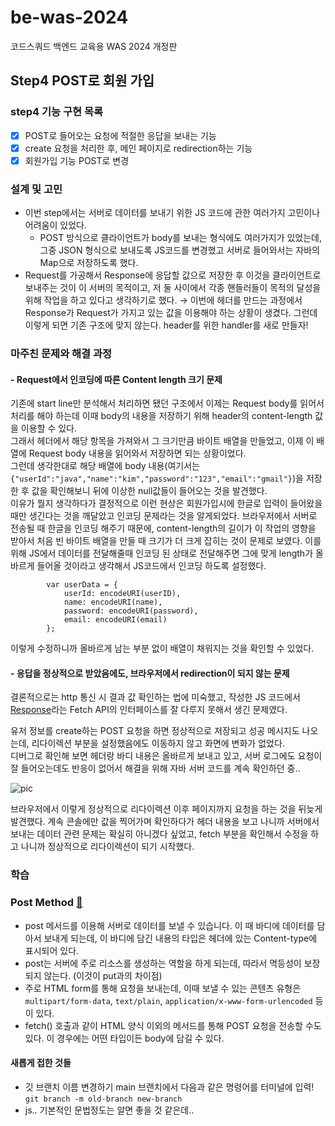 # be-was-2024
코드스쿼드 백엔드 교육용 WAS 2024 개정판

## Step4 POST로 회원 가입
### step4 기능 구현 목록
- [x] POST로 들어오는 요청에 적절한 응답을 보내는 기능
- [x] create 요청을 처리한 후, 메인 페이지로 redirection하는 기능
- [x] 회원가입 기능 POST로 변경

### 설계 및 고민
- 이번 step에서는 서버로 데이터를 보내기 위한 JS 코드에 관한 여러가지 고민이나 어려움이 있었다.
  - POST 방식으로 클라이언트가 body를 보내는 형식에도 여러가지가 있었는데, 그중 JSON 형식으로 보내도록 JS코드를 변경했고
    서버로 들어와서는 자바의 Map으로 저장하도록 했다.
- Request를 가공해서 Response에 응답할 값으로 저장한 후 이것을 클라이언트로 보내주는 것이 이 서버의 목적이고, 저 둘 사이에서 각종 핸들러들이 목적의 달성을 위해 작업을 하고 있다고 생각하기로 했다.
&rarr; 이번에 헤더를 만드는 과정에서 Response가 Request가 가지고 있는 값을 이용해야 하는 상황이 생겼다. 그런데 이렇게 되면 기존 구조에 맞지 않는다. header를 위한 handler를 새로 만들자!

### 마주친 문제와 해결 과정
#### - Request에서 인코딩에 따른 Content length 크기 문제
기존에 start line만 분석해서 처리하면 됐던 구조에서 이제는 Request body를 읽어서 처리를 해야 하는데 이때 body의 내용을 저장하기 위해 header의 content-length 값을 이용할 수 있다.  
그래서 헤더에서 해당 항목을 가져와서 그 크기만큼 바이트 배열을 만들었고, 이제 이 배열에 Request body 내용을 읽어와서 저장하면 되는 상황이었다.  
그런데 생각한대로 해당 배열에 body 내용(여기서는 `{"userId":"java","name":"kim","password":"123","email":"gmail"}`)을 저장한 후 값을 확인해보니 뒤에 이상한 null값들이 들어오는 것을 발견했다.  
이유가 뭘지 생각하다가 결정적으로 이런 현상은 회원가입시에 한글로 입력이 들어왔을 때만 생긴다는 것을 깨달았고 인코딩 문제라는 것을 알게되었다.
브라우저에서 서버로 전송될 때 한글을 인코딩 해주기 때문에, content-length의 길이가 이 작업의 영향을 받아서 처음 빈 바이트 배열을 만들 때 크기가 더 크게 잡히는 것이 문제로 보였다.
이를 위해 JS에서 데이터를 전달해줄때 인코딩 된 상태로 전달해주면 그에 맞게 length가 올바르게 들어올 것이라고 생각해서 JS코드에서 인코딩 하도록 설정했다.
```
        var userData = {
            userId: encodeURI(userID),
            name: encodeURI(name),
            password: encodeURI(password),
            email: encodeURI(email)
        };
```
이렇게 수정하니까 올바르게 남는 부분 없이 배열이 채워지는 것을 확인할 수 있었다.

#### - 응답을 정상적으로 받았음에도, 브라우저에서 redirection이 되지 않는 문제
결론적으로는 http 통신 시 결과 값 확인하는 법에 미숙했고,
작성한 JS 코드에서 [Response](https://developer.mozilla.org/en-US/docs/Web/API/Response)라는 Fetch API의 인터페이스를 잘 다루지 못해서 생긴 문제였다.

유저 정보를 create하는 POST 요청을 하면 정상적으로 저장되고 성공 메시지도 나오는데, 리다이렉션 부분을 설정했음에도 이동하지 않고 화면에 변화가 없었다.  
디버그로 확인해 보면 헤더랑 바디 내용은 올바르게 보내고 있고, 서버 로그에도 요청이 잘 들어오는데도 반응이 없어서 해결을 위해 자바 서버 코드를 계속 확인하던 중..  

![pic](https://github.com/seondays/LeetCode/assets/110711591/7b96dbd6-9421-4ead-911e-f3ecf198ae1e)  

브라우저에서 이렇게 정상적으로 리다이렉션 이후 페이지까지 요청을 하는 것을 뒤늦게 발견했다.
계속 콘솔에만 값을 찍어가며 확인하다가 헤더 내용을 보고 나니까 서버에서 보내는 데이터 관련 문제는 확실히 아니겠다 싶었고, fetch 부분을 확인해서 수정을 하고 나니까 정상적으로 리다이렉션이 되기 시작했다.

### 학습
### Post Method [📑](https://developer.mozilla.org/en-US/docs/Web/HTTP/Methods/POST)
- post 메서드를 이용해 서버로 데이터를 보낼 수 있습니다. 이 때 바디에 데이터를 담아서 보내게 되는데, 이 바디에 담긴 내용의 타입은 헤더에 있는 Content-type에 표시되어 있다.
- post는 서버에 주로 리소스를 생성하는 역할을 하게 되는데, 따라서 멱등성이 보장되지 않는다. (이것이 put과의 차이점)
- 주로 HTML form를 통해 요청을 보내는데, 이때 보낼 수 있는 콘텐츠 유형은 `multipart/form-data`, `text/plain`, `application/x-www-form-urlencoded` 등이 있다.
- fetch() 호출과 같이 HTML 양식 이외의 메서드를 통해 POST 요청을 전송할 수도 있다. 이 경우에는 어떤 타입이든 body에 담길 수 있다.
    
#### 새롭게 접한 것들
- 깃 브랜치 이름 변경하기
  main 브랜치에서 다음과 같은 명령어를 터미널에 입력! `git branch -m old-branch new-branch`
- js.. 기본적인 문법정도는 알면 좋을 것 같은데..